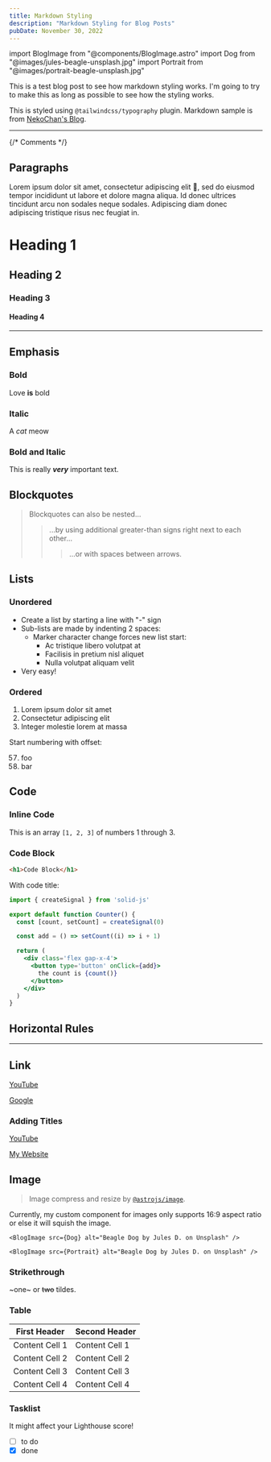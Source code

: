 ```yaml
---
title: Markdown Styling
description: "Markdown Styling for Blog Posts"
pubDate: November 30, 2022
---
```

import BlogImage from "@components/BlogImage.astro"
import Dog from "@images/jules-beagle-unsplash.jpg"
import Portrait from "@images/portrait-beagle-unsplash.jpg"

This is a test blog post to see how markdown styling works. I'm going to try to make this as long as possible to see how the styling works.

This is styled using `@tailwindcss/typography` plugin. Markdown sample is from [NekoChan's Blog](https://neko-astro-blog.vercel.app/blog/hello-world).

---

{/* Comments */}

## Paragraphs

Lorem ipsum dolor sit amet, consectetur adipiscing elit 🤣, sed do eiusmod tempor incididunt ut labore et dolore magna aliqua. Id donec ultrices tincidunt arcu non sodales neque sodales. Adipiscing diam donec adipiscing tristique risus nec feugiat in.


# Heading 1

## Heading 2

### Heading 3

#### Heading 4

---

## Emphasis

### Bold

Love **is** bold

### Italic

A _cat_ meow

### Bold and Italic

This is really **_very_** important text.

## Blockquotes

> Blockquotes can also be nested...
>
> > ...by using additional greater-than signs right next to each other...
> >
> > > ...or with spaces between arrows.

## Lists

### Unordered

- Create a list by starting a line with "*-*" sign
- Sub-lists are made by indenting 2 spaces:
  - Marker character change forces new list start:
    - Ac tristique libero volutpat at
    * Facilisis in pretium nisl aliquet
    - Nulla volutpat aliquam velit
- Very easy!

### Ordered

1. Lorem ipsum dolor sit amet
2. Consectetur adipiscing elit
3. Integer molestie lorem at massa

Start numbering with offset:

57. foo
1. bar

## Code

### Inline Code

This is an array `[1, 2, 3]` of numbers 1 through 3.

### Code Block

```html
<h1>Code Block</h1>
```
With code title:

```jsx title="src/components/Counter.jsx" {1}
import { createSignal } from 'solid-js'

export default function Counter() {
  const [count, setCount] = createSignal(0)

  const add = () => setCount((i) => i + 1)

  return (
    <div class='flex gap-x-4'>
      <button type='button' onClick={add}>
        the count is {count()}
      </button>
    </div>
  )
}
```

## Horizontal Rules

---

## Link

[YouTube](https://youtube.com)

[Google](https://google.com)

### Adding Titles

[YouTube](https://youtube.com 'Go to YouTube')

[My Website](https://lanceross.xyz 'Lance Ross')

## Image

> Image compress and resize by [`@astrojs/image`](https://docs.astro.build/en/guides/integrations-guide/image/ "@astrojs/image's guide"). 

Currently, my custom component for images only supports 16:9 aspect ratio or else it will squish the image.

```astro
<BlogImage src={Dog} alt="Beagle Dog by Jules D. on Unsplash" />

<BlogImage src={Portrait} alt="Beagle Dog by Jules D. on Unsplash" />

```

<BlogImage src={Dog} alt="Beagle Dog by Jules D. on Unsplash" />

<BlogImage src={Portrait} alt="Beagle Dog by Jules D. on Unsplash" />

### Strikethrough

~one~ or ~~two~~ tildes.

### Table

| First Header   | Second Header  |
| -------------- | -------------- |
| Content Cell 1 | Content Cell 1 |
| Content Cell 2 | Content Cell 2 |
| Content Cell 3 | Content Cell 3 |
| Content Cell 4 | Content Cell 4 |

### Tasklist

It might affect your Lighthouse score!

- [ ] to do
- [x] done